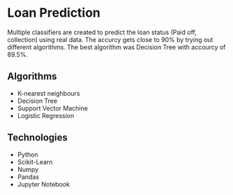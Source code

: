 # Loan Prediction
Multiple classifiers are created to predict the loan status (Paid off, collection) using real data.
The accurcy gets close to 90% by trying out different algorithms. The best algorithm was Decision Tree
with accourcy of 89.5%.

## Algorithms
* K-nearest neighbours
* Decision Tree
* Support Vector Machine
* Logistic Regression

## Technologies
* Python
* Scikit-Learn
* Numpy
* Pandas
* Jupyter Notebook
